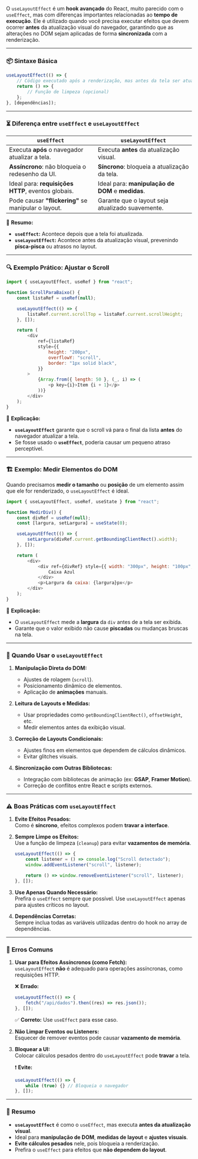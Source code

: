 O `useLayoutEffect` é um **hook avançado** do React, muito parecido com o `useEffect`, mas com diferenças importantes relacionadas ao **tempo de execução**. Ele é utilizado quando você precisa executar efeitos que devem ocorrer **antes** da atualização visual do navegador, garantindo que as alterações no DOM sejam aplicadas de forma **sincronizada** com a renderização.

---

### 📦 **Sintaxe Básica**

```javascript
useLayoutEffect(() => {
	// Código executado após a renderização, mas antes da tela ser atualizada
	return () => {
		// Função de limpeza (opcional)
	};
}, [dependências]);
```

---

### ⏳ **Diferença entre `useEffect` e `useLayoutEffect`**

| **`useEffect`**                                     | **`useLayoutEffect`**                             |
| --------------------------------------------------- | ------------------------------------------------- |
| Executa **após** o navegador atualizar a tela.      | Executa **antes** da atualização visual.          |
| **Assíncrono**: não bloqueia o redesenho da UI.     | **Síncrono**: bloqueia a atualização da tela.     |
| Ideal para: **requisições HTTP**, eventos globais.  | Ideal para: **manipulação de DOM** e **medidas**. |
| Pode causar **"flickering"** se manipular o layout. | Garante que o layout seja atualizado suavemente.  |

📌 **Resumo:**

-   **`useEffect`:** Acontece depois que a tela foi atualizada.
-   **`useLayoutEffect`:** Acontece antes da atualização visual, prevenindo **pisca-pisca** ou atrasos no layout.

---

### 🔍 **Exemplo Prático: Ajustar o Scroll**

```javascript
import { useLayoutEffect, useRef } from "react";

function ScrollParaBaixo() {
	const listaRef = useRef(null);

	useLayoutEffect(() => {
		listaRef.current.scrollTop = listaRef.current.scrollHeight;
	}, []);

	return (
		<div
			ref={listaRef}
			style={{
				height: "200px",
				overflowY: "scroll",
				border: "1px solid black",
			}}
		>
			{Array.from({ length: 50 }, (_, i) => (
				<p key={i}>Item {i + 1}</p>
			))}
		</div>
	);
}
```

📌 **Explicação:**

-   **`useLayoutEffect`** garante que o scroll vá para o final da lista **antes** do navegador atualizar a tela.
-   Se fosse usado o **`useEffect`**, poderia causar um pequeno atraso perceptível.

---

### 🏗️ **Exemplo: Medir Elementos do DOM**

Quando precisamos **medir o tamanho** ou **posição** de um elemento assim que ele for renderizado, o `useLayoutEffect` é ideal.

```javascript
import { useLayoutEffect, useRef, useState } from "react";

function MedirDiv() {
	const divRef = useRef(null);
	const [largura, setLargura] = useState(0);

	useLayoutEffect(() => {
		setLargura(divRef.current.getBoundingClientRect().width);
	}, []);

	return (
		<div>
			<div ref={divRef} style={{ width: "300px", height: "100px", backgroundColor: "lightblue" }}>
				Caixa Azul
			</div>
			<p>Largura da caixa: {largura}px</p>
		</div>
	);
}
```

📌 **Explicação:**

-   O `useLayoutEffect` mede a **largura** da `div` antes de a tela ser exibida.
-   Garante que o valor exibido não cause **piscadas** ou mudanças bruscas na tela.

---

### 🎯 **Quando Usar o `useLayoutEffect`**

1. **Manipulação Direta do DOM:**

    - Ajustes de rolagem (`scroll`).
    - Posicionamento dinâmico de elementos.
    - Aplicação de **animações** manuais.

2. **Leitura de Layouts e Medidas:**

    - Usar propriedades como `getBoundingClientRect()`, `offsetHeight`, etc.
    - Medir elementos antes da exibição visual.

3. **Correção de Layouts Condicionais:**

    - Ajustes finos em elementos que dependem de cálculos dinâmicos.
    - Evitar glitches visuais.

4. **Sincronização com Outras Bibliotecas:**
    - Integração com bibliotecas de animação (ex: **GSAP**, **Framer Motion**).
    - Correção de conflitos entre React e scripts externos.

---

### ⚠️ **Boas Práticas com `useLayoutEffect`**

1. **Evite Efeitos Pesados:**  
   Como é **síncrono**, efeitos complexos podem **travar a interface**.

2. **Sempre Limpe os Efeitos:**  
   Use a função de limpeza (`cleanup`) para evitar **vazamentos de memória**.

    ```javascript
    useLayoutEffect(() => {
    	const listener = () => console.log("Scroll detectado");
    	window.addEventListener("scroll", listener);

    	return () => window.removeEventListener("scroll", listener);
    }, []);
    ```

3. **Use Apenas Quando Necessário:**  
   Prefira o `useEffect` sempre que possível. Use `useLayoutEffect` apenas para ajustes críticos no layout.

4. **Dependências Corretas:**  
   Sempre inclua todas as variáveis utilizadas dentro do hook no array de dependências.

---

### 🚨 **Erros Comuns**

1. **Usar para Efeitos Assíncronos (como Fetch):**  
   `useLayoutEffect` **não** é adequado para operações assíncronas, como requisições HTTP.

    ❌ **Errado:**

    ```javascript
    useLayoutEffect(() => {
    	fetch("/api/dados").then((res) => res.json());
    }, []);
    ```

    ✅ **Correto:** Use `useEffect` para esse caso.

2. **Não Limpar Eventos ou Listeners:**  
   Esquecer de remover eventos pode causar **vazamento de memória**.

3. **Bloquear a UI:**  
   Colocar cálculos pesados dentro do `useLayoutEffect` pode **travar** a tela.

    ❗ **Evite:**

    ```javascript
    useLayoutEffect(() => {
    	while (true) {} // Bloqueia o navegador
    }, []);
    ```

---

### 📝 **Resumo**

-   **`useLayoutEffect`** é como o `useEffect`, mas executa **antes da atualização visual**.
-   Ideal para **manipulação de DOM**, **medidas de layout** e **ajustes visuais**.
-   **Evite cálculos pesados** nele, pois bloqueia a renderização.
-   Prefira o `useEffect` para efeitos que **não dependem do layout**.
